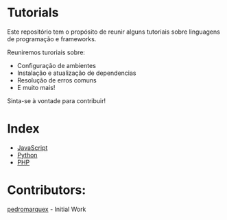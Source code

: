 # Tutorials
Este repositório tem o propósito de reunir alguns tutoriais sobre linguagens de programação e frameworks.

Reuniremos turoriais sobre:
* Configuração de ambientes
* Instalação e atualização de dependencias
* Resolução de erros comuns
* E muito mais!

Sinta-se à vontade para contribuir!

# Index

* [JavaScript](/javascript)
* [Python](/python)
* [PHP](/PHP)

# Contributors:

[pedromarquex](https://github.com/pedromarquex) - Initial Work

